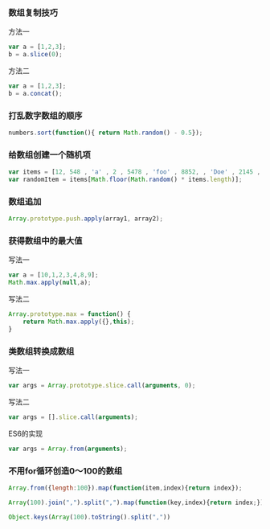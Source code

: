 ### 数组复制技巧
方法一
``` javascript
var a = [1,2,3];
b = a.slice(0);
```
方法二
``` javascript
var a = [1,2,3];
b = a.concat();
```

### 打乱数字数组的顺序
``` javascript
numbers.sort(function(){ return Math.random() - 0.5});
```

### 给数组创建一个随机项
``` javascript
var items = [12, 548 , 'a' , 2 , 5478 , 'foo' , 8852, , 'Doe' , 2145 , 119];
var randomItem = items[Math.floor(Math.random() * items.length)];
```

### 数组追加
``` javascript
Array.prototype.push.apply(array1, array2);
```

### 获得数组中的最大值
写法一
``` javascript
var a = [10,1,2,3,4,8,9];
Math.max.apply(null,a);
```
写法二
``` javascript
Array.prototype.max = function() {
    return Math.max.apply({},this); 
}
```

### 类数组转换成数组
写法一
``` javascript
var args = Array.prototype.slice.call(arguments, 0);
```
写法二
``` javascript
var args = [].slice.call(arguments);
```
ES6的实现
``` javascript
var args = Array.from(arguments);
```

### 不用for循环创造0～100的数组
``` javascript
Array.from({length:100}).map(function(item,index){return index});
```
``` javascript
Array(100).join(",").split(",").map(function(key,index){return index;})
```
``` javascript
Object.keys(Array(100).toString().split(","))
```